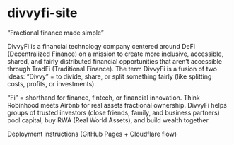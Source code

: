 # divvyfi-site
“Fractional finance made simple”

DivvyFi is a financial technology company centered around DeFi (Decentralized Finance) on a mission to create more inclusive, accessible, shared, and fairly distributed financial opportunities that aren’t accessible through TradFi (Traditional Finance). 
The term DivvyFi is a fusion of two ideas:
“Divvy” = to divide, share, or split something fairly (like splitting costs, profits, or investments).


“Fi” = shorthand for finance, fintech, or financial innovation.
Think Robinhood meets Airbnb for real assets fractional ownership. DivvyFi helps groups of trusted investors (close friends, family, and business partners)  pool capital, buy RWA (Real World Assets), and build wealth together.

Deployment instructions (GitHub Pages + Cloudflare flow)
